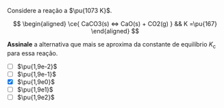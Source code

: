 Considere a reação a $\pu{1073 K}$.

$$
\begin{aligned}
\ce{ CaCO3(s) <=> CaO(s) + CO2(g) } && K =\pu{167}
\end{aligned}
$$

**Assinale** a alternativa que mais se aproxima da constante de equilíbrio $K_\text{c}$ para essa reação.

- [ ] $\pu{1,9e-2}$
- [ ] $\pu{1,9e-1}$
- [x] $\pu{1,9e0}$
- [ ] $\pu{1,9e1}$
- [ ] $\pu{1,9e2}$
